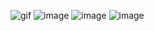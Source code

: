 ![gif](hello.gif)
![image](https://github.com/user-attachments/assets/b09719cc-d2a4-4df5-9e8f-dea7a3e66413)
![image](https://github.com/user-attachments/assets/482a4c05-e818-45e5-ac17-45e352408196)
![image](https://github.com/user-attachments/assets/25733a62-6a44-4644-9e9c-7e79e8cc7a9f)

